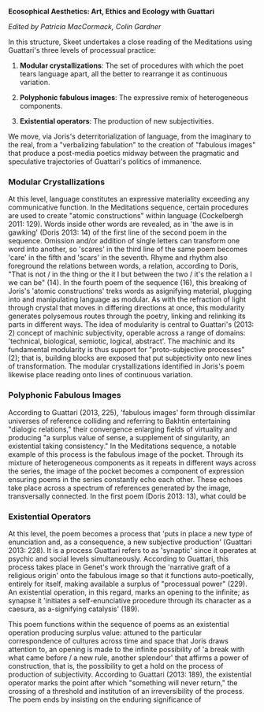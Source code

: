 **Ecosophical Aesthetics: Art, Ethics and Ecology with Guattari**

*Edited by Patricia MacCormack, Colin Gardner*

In this structure, Skeet undertakes a close reading of the Meditations using Guattari's three levels of processual practice:

1. **Modular crystallizations**: The set of procedures with which the poet tears language apart, all the better to rearrange it as continuous variation. 

2. **Polyphonic fabulous images**: The expressive remix of heterogeneous components.

3. **Existential operators**: The production of new subjectivities.

We move, via Joris's deterritorialization of language, from the imaginary to the real, from a "verbalizing fabulation" to the creation of "fabulous images" that produce a post-media poetics midway between the pragmatic and speculative trajectories of Guattari's politics of immanence.

### Modular Crystallizations

At this level, language constitutes an expressive materiality exceeding any communicative function. In the Meditations sequence, certain procedures are used to create "atomic constructions" within language (Cockelbergh 2011: 129). Words inside other words are revealed, as in 'the awe is in gawking' (Doris 2013: 14) of the first line of the second poem in the sequence. Omission and/or addition of single letters can transform one word into another, so 'scares' in the third line of the same poem becomes 'care' in the fifth and 'scars' in the seventh. Rhyme and rhythm also foreground the relations between words, a relation, according to Doris, "That is not / in the thing or the it I but between the two / it's the relation a I we can be" (14). In the fourth poem of the sequence (16), this breaking of Joris's 'atomic constructions' treks words as asignifying material, plugging into and manipulating language as modular. As with the refraction of light through crystal that moves in differing directions at once, this modularity generates polysemous routes through the poetry, linking and relinking its parts in different ways. The idea of modularity is central to Guattari's (2013: 2) concept of machinic subjectivity, operable across a range of domains: 'technical, biological, semiotic, logical, abstract'. The machinic and its fundamental modularity is thus support for "proto-subjective processes" (2); that is, building blocks are exposed that put subjectivity onto new lines of transformation. The modular crystallizations identified in Joris's poem likewise place reading onto lines of continuous variation.

### Polyphonic Fabulous Images

According to Guattari (2013, 225), 'fabulous images' form through dissimilar universes of reference colliding and referring to Bakhtin entertaining "dialogic relations," their convergence enlarging fields of virtuality and producing "a surplus value of sense, a supplement of singularity, an existential taking consistency." In the Meditations sequence, a notable example of this process is the fabulous image of the pocket. Through its mixture of heterogeneous components as it repeats in different ways across the series, the image of the pocket becomes a component of expression ensuring poems in the series constantly echo each other. These echoes take place across a spectrum of references generated by the image, transversally connected. In the first poem (Doris 2013: 13), what could be 

### Existential Operators

At this level, the poem becomes a process that 'puts in place a new type of enunciation and, as a consequence, a new subjective production' (Guattari 2013: 228). It is a process Guattari refers to as 'synaptic' since it operates at psychic and social levels simultaneously. According to Guattari, this process takes place in Genet's work through the 'narrative graft of a religious origin' onto the fabulous image so that it functions auto-poetically, entirely for itself, making available a surplus of "processual power" (229). An existential operation, in this regard, marks an opening to the infinite; as synapse it 'initiates a self-enunciative procedure through its character as a caesura, as a-signifying catalysis' (189). 

This poem functions within the sequence of poems as an existential operation producing surplus value: attuned to the particular correspondence of cultures across time and space that Joris draws attention to, an opening is made to the infinite possibility of 'a break with what came before / a new rule, another splendour' that affirms a power of construction, that is, the possibility to get a hold on the process of production of subjectivity. According to Guattari (2013: 189), the existential operator marks the point after which "something will never return," the crossing of a threshold and institution of an irreversibility of the process. The poem ends by insisting on the enduring significance of
